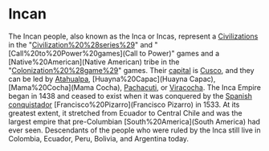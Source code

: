 # Incan

The Incan people, also known as the Inca or Incas, represent a [Civilizations](civilization) in the "[Civilization%20%28series%29](Civilization)" and "[Call%20to%20Power%20games](Call to Power)" games and a [Native%20American](Native American) tribe in the "[Colonization%20%28game%29](Colonization)" games. Their [capital](capital) is [Cusco](Cusco), and they can be led by [Atahualpa](Atahualpa), [Huayna%20Capac](Huayna Capac), [Mama%20Cocha](Mama Cocha), [Pachacuti](Pachacuti), or [Viracocha](Viracocha).
The Inca Empire began in 1438 and ceased to exist when it was conquered by the [Spanish](Spanish) [conquistador](conquistador) [Francisco%20Pizarro](Francisco Pizarro) in 1533. At its greatest extent, it stretched from Ecuador to Central Chile and was the largest empire that pre-Columbian [South%20America](South America) had ever seen. Descendants of the people who were ruled by the Inca still live in Colombia, Ecuador, Peru, Bolivia, and Argentina today.